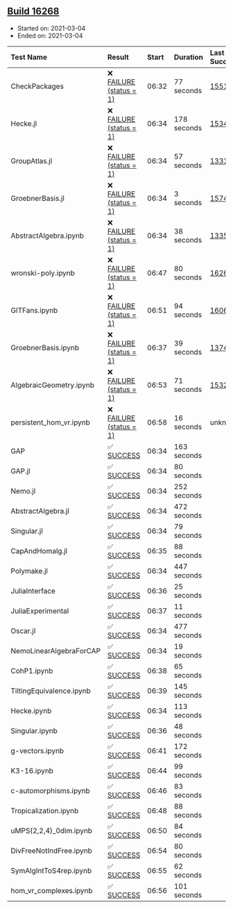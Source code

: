 ## [Build 16268](https://oscarci.mathematik.uni-kl.de/job/oscar/16268/)

* Started on: 2021-03-04
* Ended on: 2021-03-04

| Test Name    | Result | Start | Duration | Last Success | First Failure |
|:-------------|:-------|:------|:---------|:-------------|:--------------|
| CheckPackages | ❌ [FAILURE (status = 1)](https://oscarci.mathematik.uni-kl.de/job/oscar/16268/artifact/logs/build-16268/CheckPackages.log) | 06:32 | 77 seconds | [15514](https://oscarci.mathematik.uni-kl.de/job/oscar/15514/) | [15515](https://oscarci.mathematik.uni-kl.de/job/oscar/15515/) |
| Hecke.jl | ❌ [FAILURE (status = 1)](https://oscarci.mathematik.uni-kl.de/job/oscar/16268/artifact/logs/build-16268/Hecke.jl.log) | 06:34 | 178 seconds | [15344](https://oscarci.mathematik.uni-kl.de/job/oscar/15344/) | [15348](https://oscarci.mathematik.uni-kl.de/job/oscar/15348/) |
| GroupAtlas.jl | ❌ [FAILURE (status = 1)](https://oscarci.mathematik.uni-kl.de/job/oscar/16268/artifact/logs/build-16268/GroupAtlas.jl.log) | 06:34 | 57 seconds | [13311](https://oscarci.mathematik.uni-kl.de/job/oscar/13311/) | [13312](https://oscarci.mathematik.uni-kl.de/job/oscar/13312/) |
| GroebnerBasis.jl | ❌ [FAILURE (status = 1)](https://oscarci.mathematik.uni-kl.de/job/oscar/16268/artifact/logs/build-16268/GroebnerBasis.jl.log) | 06:34 | 3 seconds | [15745](https://oscarci.mathematik.uni-kl.de/job/oscar/15745/) | [15746](https://oscarci.mathematik.uni-kl.de/job/oscar/15746/) |
| AbstractAlgebra.ipynb | ❌ [FAILURE (status = 1)](https://oscarci.mathematik.uni-kl.de/job/oscar/16268/artifact/logs/build-16268/AbstractAlgebra.ipynb.log) | 06:34 | 38 seconds | [13355](https://oscarci.mathematik.uni-kl.de/job/oscar/13355/) | [13356](https://oscarci.mathematik.uni-kl.de/job/oscar/13356/) |
| wronski-poly.ipynb | ❌ [FAILURE (status = 1)](https://oscarci.mathematik.uni-kl.de/job/oscar/16268/artifact/logs/build-16268/wronski-poly.ipynb.log) | 06:47 | 80 seconds | [16266](https://oscarci.mathematik.uni-kl.de/job/oscar/16266/) | [16267](https://oscarci.mathematik.uni-kl.de/job/oscar/16267/) |
| GITFans.ipynb | ❌ [FAILURE (status = 1)](https://oscarci.mathematik.uni-kl.de/job/oscar/16268/artifact/logs/build-16268/GITFans.ipynb.log) | 06:51 | 94 seconds | [16068](https://oscarci.mathematik.uni-kl.de/job/oscar/16068/) | [16069](https://oscarci.mathematik.uni-kl.de/job/oscar/16069/) |
| GroebnerBasis.ipynb | ❌ [FAILURE (status = 1)](https://oscarci.mathematik.uni-kl.de/job/oscar/16268/artifact/logs/build-16268/GroebnerBasis.ipynb.log) | 06:37 | 39 seconds | [13748](https://oscarci.mathematik.uni-kl.de/job/oscar/13748/) | [13749](https://oscarci.mathematik.uni-kl.de/job/oscar/13749/) |
| AlgebraicGeometry.ipynb | ❌ [FAILURE (status = 1)](https://oscarci.mathematik.uni-kl.de/job/oscar/16268/artifact/logs/build-16268/AlgebraicGeometry.ipynb.log) | 06:53 | 71 seconds | [15322](https://oscarci.mathematik.uni-kl.de/job/oscar/15322/) | [15323](https://oscarci.mathematik.uni-kl.de/job/oscar/15323/) |
| persistent_hom_vr.ipynb | ❌ [FAILURE (status = 1)](https://oscarci.mathematik.uni-kl.de/job/oscar/16268/artifact/logs/build-16268/persistent_hom_vr.ipynb.log) | 06:58 | 16 seconds | unknown | unknown |
| GAP | ✅ [SUCCESS](https://oscarci.mathematik.uni-kl.de/job/oscar/16268/artifact/logs/build-16268/GAP.log) | 06:34 | 163 seconds |  |  |
| GAP.jl | ✅ [SUCCESS](https://oscarci.mathematik.uni-kl.de/job/oscar/16268/artifact/logs/build-16268/GAP.jl.log) | 06:34 | 80 seconds |  |  |
| Nemo.jl | ✅ [SUCCESS](https://oscarci.mathematik.uni-kl.de/job/oscar/16268/artifact/logs/build-16268/Nemo.jl.log) | 06:34 | 252 seconds |  |  |
| AbstractAlgebra.jl | ✅ [SUCCESS](https://oscarci.mathematik.uni-kl.de/job/oscar/16268/artifact/logs/build-16268/AbstractAlgebra.jl.log) | 06:34 | 472 seconds |  |  |
| Singular.jl | ✅ [SUCCESS](https://oscarci.mathematik.uni-kl.de/job/oscar/16268/artifact/logs/build-16268/Singular.jl.log) | 06:34 | 79 seconds |  |  |
| CapAndHomalg.jl | ✅ [SUCCESS](https://oscarci.mathematik.uni-kl.de/job/oscar/16268/artifact/logs/build-16268/CapAndHomalg.jl.log) | 06:35 | 88 seconds |  |  |
| Polymake.jl | ✅ [SUCCESS](https://oscarci.mathematik.uni-kl.de/job/oscar/16268/artifact/logs/build-16268/Polymake.jl.log) | 06:34 | 447 seconds |  |  |
| JuliaInterface | ✅ [SUCCESS](https://oscarci.mathematik.uni-kl.de/job/oscar/16268/artifact/logs/build-16268/JuliaInterface.log) | 06:36 | 25 seconds |  |  |
| JuliaExperimental | ✅ [SUCCESS](https://oscarci.mathematik.uni-kl.de/job/oscar/16268/artifact/logs/build-16268/JuliaExperimental.log) | 06:37 | 11 seconds |  |  |
| Oscar.jl | ✅ [SUCCESS](https://oscarci.mathematik.uni-kl.de/job/oscar/16268/artifact/logs/build-16268/Oscar.jl.log) | 06:34 | 477 seconds |  |  |
| NemoLinearAlgebraForCAP | ✅ [SUCCESS](https://oscarci.mathematik.uni-kl.de/job/oscar/16268/artifact/logs/build-16268/NemoLinearAlgebraForCAP.log) | 06:34 | 19 seconds |  |  |
| CohP1.ipynb | ✅ [SUCCESS](https://oscarci.mathematik.uni-kl.de/job/oscar/16268/artifact/logs/build-16268/CohP1.ipynb.log) | 06:38 | 65 seconds |  |  |
| TiltingEquivalence.ipynb | ✅ [SUCCESS](https://oscarci.mathematik.uni-kl.de/job/oscar/16268/artifact/logs/build-16268/TiltingEquivalence.ipynb.log) | 06:39 | 145 seconds |  |  |
| Hecke.ipynb | ✅ [SUCCESS](https://oscarci.mathematik.uni-kl.de/job/oscar/16268/artifact/logs/build-16268/Hecke.ipynb.log) | 06:34 | 113 seconds |  |  |
| Singular.ipynb | ✅ [SUCCESS](https://oscarci.mathematik.uni-kl.de/job/oscar/16268/artifact/logs/build-16268/Singular.ipynb.log) | 06:36 | 48 seconds |  |  |
| g-vectors.ipynb | ✅ [SUCCESS](https://oscarci.mathematik.uni-kl.de/job/oscar/16268/artifact/logs/build-16268/g-vectors.ipynb.log) | 06:41 | 172 seconds |  |  |
| K3-16.ipynb | ✅ [SUCCESS](https://oscarci.mathematik.uni-kl.de/job/oscar/16268/artifact/logs/build-16268/K3-16.ipynb.log) | 06:44 | 99 seconds |  |  |
| c-automorphisms.ipynb | ✅ [SUCCESS](https://oscarci.mathematik.uni-kl.de/job/oscar/16268/artifact/logs/build-16268/c-automorphisms.ipynb.log) | 06:46 | 83 seconds |  |  |
| Tropicalization.ipynb | ✅ [SUCCESS](https://oscarci.mathematik.uni-kl.de/job/oscar/16268/artifact/logs/build-16268/Tropicalization.ipynb.log) | 06:48 | 88 seconds |  |  |
| uMPS(2,2,4)_0dim.ipynb | ✅ [SUCCESS](https://oscarci.mathematik.uni-kl.de/job/oscar/16268/artifact/logs/build-16268/uMPS-2-2-4-_0dim.ipynb.log) | 06:50 | 84 seconds |  |  |
| DivFreeNotIndFree.ipynb | ✅ [SUCCESS](https://oscarci.mathematik.uni-kl.de/job/oscar/16268/artifact/logs/build-16268/DivFreeNotIndFree.ipynb.log) | 06:54 | 80 seconds |  |  |
| SymAlgIntToS4rep.ipynb | ✅ [SUCCESS](https://oscarci.mathematik.uni-kl.de/job/oscar/16268/artifact/logs/build-16268/SymAlgIntToS4rep.ipynb.log) | 06:55 | 62 seconds |  |  |
| hom_vr_complexes.ipynb | ✅ [SUCCESS](https://oscarci.mathematik.uni-kl.de/job/oscar/16268/artifact/logs/build-16268/hom_vr_complexes.ipynb.log) | 06:56 | 101 seconds |  |  |
